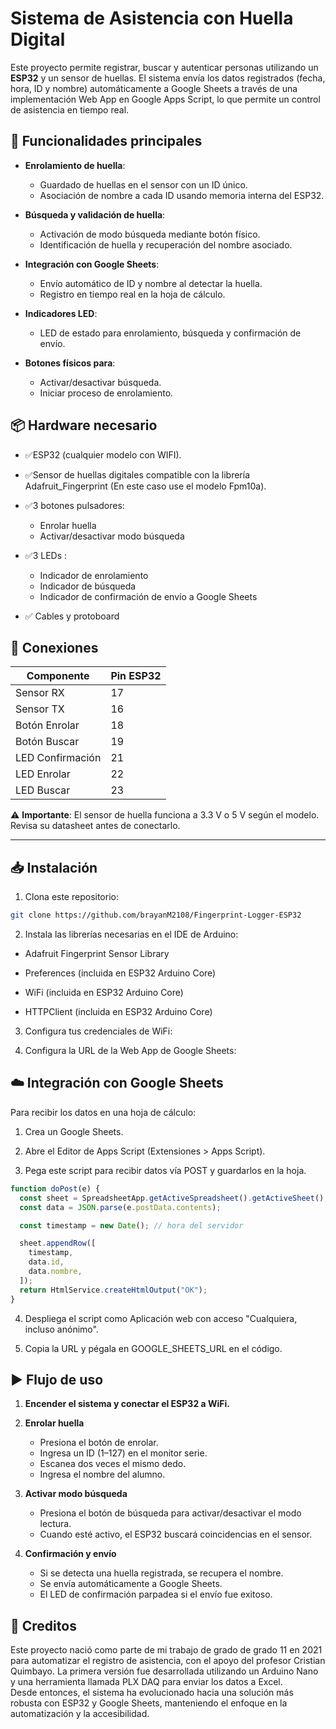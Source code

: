 # Sistema de Asistencia con Huella Digital

Este proyecto permite registrar, buscar y autenticar personas utilizando un **ESP32** y un sensor de huellas.
El sistema envía los datos registrados (fecha, hora, ID y nombre) automáticamente a Google Sheets a través de una implementación Web App en Google Apps Script, lo que permite un control de asistencia en tiempo real.


## 🧩 Funcionalidades principales
- **Enrolamiento de huella**:
  - Guardado de huellas en el sensor con un ID único.
  - Asociación de nombre a cada ID usando memoria interna del ESP32.

- **Búsqueda y validación de huella**:
  - Activación de modo búsqueda mediante botón físico.
  - Identificación de huella y recuperación del nombre asociado.

- **Integración con Google Sheets**:
  - Envío automático de ID y nombre al detectar la huella.
  - Registro en tiempo real en la hoja de cálculo.

- **Indicadores LED**:
  - LED de estado para enrolamiento, búsqueda y confirmación de envío.

- **Botones físicos para**:
  - Activar/desactivar búsqueda.
  - Iniciar proceso de enrolamiento.

## 📦 Hardware necesario

- ✅ESP32 (cualquier modelo con WIFI).
- ✅Sensor de huellas digitales compatible con la librería Adafruit_Fingerprint (En este caso use el modelo Fpm10a).

- ✅3 botones pulsadores:
  - Enrolar huella
  - Activar/desactivar modo búsqueda
- ✅3 LEDs :
  - Indicador de enrolamiento
  - Indicador de búsqueda
  - Indicador de confirmación de envío a Google Sheets
- ✅ Cables y protoboard


## 🔌 Conexiones

| Componente       | Pin ESP32 |
|------------------|-----------|
| Sensor RX        | 17        |
| Sensor TX        | 16        |
| Botón Enrolar    | 18        |
| Botón Buscar     | 19        |
| LED Confirmación | 21        |
| LED Enrolar      | 22        |
| LED Buscar       | 23        |

⚠️ **Importante**: El sensor de huella funciona a 3.3 V o 5 V según el modelo. Revisa su datasheet antes de conectarlo.

---

## 📥 Instalación

1. Clona este repositorio:
```bash
git clone https://github.com/brayanM2108/Fingerprint-Logger-ESP32
```
2. Instala las librerías necesarias en el IDE de Arduino:

- Adafruit Fingerprint Sensor Library

- Preferences (incluida en ESP32 Arduino Core)

- WiFi (incluida en ESP32 Arduino Core)

- HTTPClient (incluida en ESP32 Arduino Core)

3. Configura tus credenciales de WiFi:

4. Configura la URL de la Web App de Google Sheets:

## ☁️ Integración con Google Sheets
Para recibir los datos en una hoja de cálculo:

1. Crea un Google Sheets.

2. Abre el Editor de Apps Script (Extensiones > Apps Script).

3. Pega este script para recibir datos vía POST y guardarlos en la hoja.
```javascript
function doPost(e) {
  const sheet = SpreadsheetApp.getActiveSpreadsheet().getActiveSheet();
  const data = JSON.parse(e.postData.contents);

  const timestamp = new Date(); // hora del servidor

  sheet.appendRow([
    timestamp,
    data.id,
    data.nombre,
  ]);
  return HtmlService.createHtmlOutput("OK");
}
```
4. Despliega el script como Aplicación web con acceso "Cualquiera, incluso anónimo".

5. Copia la URL y pégala en GOOGLE_SHEETS_URL en el código.

## ▶️ Flujo de uso

1. **Encender el sistema y conectar el ESP32 a WiFi.**

2. **Enrolar huella**  
   - Presiona el botón de enrolar.  
   - Ingresa un ID (1–127) en el monitor serie.  
   - Escanea dos veces el mismo dedo.  
   - Ingresa el nombre del alumno.

3. **Activar modo búsqueda**  
   - Presiona el botón de búsqueda para activar/desactivar el modo lectura.  
   - Cuando esté activo, el ESP32 buscará coincidencias en el sensor.

4. **Confirmación y envío**  
   - Si se detecta una huella registrada, se recupera el nombre.  
   - Se envía automáticamente a Google Sheets.  
   - El LED de confirmación parpadea si el envío fue exitoso.

## 👥 Creditos
Este proyecto nació como parte de mi trabajo de grado de grado 11 en 2021 para automatizar el registro de asistencia, con el apoyo del profesor Cristian Quimbayo. 
La primera versión fue desarrollada utilizando un Arduino Nano y una herramienta llamada PLX DAQ para enviar los datos a Excel.  
Desde entonces, el sistema ha evolucionado hacia una solución más robusta con ESP32 y Google Sheets, manteniendo el enfoque en la automatización y la accesibilidad.



